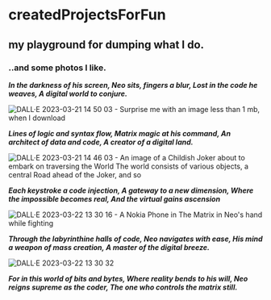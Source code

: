 # createdProjectsForFun
 ## my playground for dumping what I do.

### ..and some photos I like.

***In the darkness of his screen,
Neo sits, fingers a blur,
Lost in the code he weaves,
A digital world to conjure.***

![DALL·E 2023-03-21 14 50 03 - Surprise me with an image less than 1 mb, when I download](https://user-images.githubusercontent.com/62525324/226611041-ab025bb7-bdd6-4376-80ea-30940077206b.png)

***Lines of logic and syntax flow,
Matrix magic at his command,
An architect of data and code,
A creator of a digital land.***

![DALL·E 2023-03-21 14 46 03 - An image of a Childish Joker about to embark on traversing the World  The world consists of various objects, a central Road ahead of the Joker, and so](https://user-images.githubusercontent.com/62525324/226611148-76a8cab3-d17b-486d-b41f-df94bf5e6723.png)

***Each keystroke a code injection,
A gateway to a new dimension,
Where the impossible becomes real,
And the virtual gains ascension***

![DALL·E 2023-03-22 13 30 16 - A Nokia Phone in The Matrix in Neo's hand while fighting](https://user-images.githubusercontent.com/62525324/226891382-38164d05-4ffc-4f95-b433-7edd2e6791da.png)

***Through the labyrinthine halls of code,
Neo navigates with ease,
His mind a weapon of mass creation,
A master of the digital breeze.***

![DALL·E 2023-03-22 13 30 32](https://user-images.githubusercontent.com/62525324/226891453-12ce28d7-06df-4c59-90d9-8ff444b30d2f.png)

***For in this world of bits and bytes,
Where reality bends to his will,
Neo reigns supreme as the coder,
The one who controls the matrix still.***

